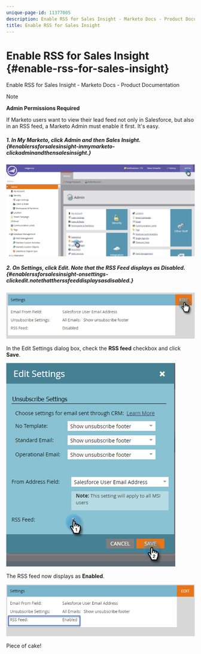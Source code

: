```yaml
---
unique-page-id: 11377005
description: Enable RSS for Sales Insight - Marketo Docs - Product Documentation
title: Enable RSS for Sales Insight
---
```


# Enable RSS for Sales Insight {#enable-rss-for-sales-insight}

Enable RSS for Sales Insight - Marketo Docs - Product Documentation

>[!NOTE]
>
>**Admin Permissions Required**

If Marketo users want to view their lead feed not only in Salesforce, but also in an RSS feed, a Marketo Admin must enable it first. It's easy.

##### 1. In My Marketo, click Admin and then Sales Insight. {#enablerssforsalesinsight-inmymarketo-clickadminandthensalesinsight.}

![](assets/set-up-rss-1-hands.png)

##### 2. On Settings, click Edit. Note that the RSS Feed displays as Disabled. {#enablerssforsalesinsight-onsettings-clickedit.notethattherssfeeddisplaysasdisabled.}

![](assets/rss-settings-tab.png)

In the Edit Settings dialog box, check the **RSS feed** checkbox and click **Save**.

![](assets/rss-edit-settings-2-hands.png)

The RSS feed now displays as **Enabled**.

![](assets/rss-final-box.png)

Piece of cake!

